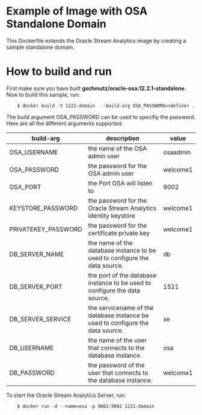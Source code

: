 Example of Image with OSA Standalone Domain
===========================================
This Dockerfile extends the Oracle Stream Analytics image by creating a sample standalone domain.

# How to build and run
First make sure you have built **gschmutz/oracle-osa:12.2.1-standalone**. Now to build this sample, run:

        $ docker build -t 1221-domain  --build-arg OSA_PASSWORD=<define> .

The build argument OSA_PASSWORD can be used to specifiy the password. Here are all the different arguments supported:

| build-arg   | description  | value  |
|---|---|---|
| OSA_USERNAME  | the name of the OSA admin user  | osaadmin  |
| OSA_PASSWORD  | the password for the OSA admin user  | welcome1  |
| OSA_PORT  | the Port OSA will listen to  | 9002  |
| KEYSTORE_PASSWORD  | the password for the Oracle Stream Analytics identity keystore  | welcome1  |
| PRIVATEKEY_PASSWORD  | the password for the certificate private key  | welcome1  |
| DB_SERVER_NAME  | the name of the database instance to be used to configure the data source.   | db  |
| DB_SERVER_PORT  | the port of the database instance to be used to configure the data source.  | 1521  |
| DB_SERVER_SERVICE  | the servicename of the database instance be used to configure the data source.   | xe  |
| DB_USERNAME  | the name of the user that connects to the database instance.  | osa  |
| DB_PASSWORD  | the password of the user that connects to the database instance.  | welcome1  |

To start the Oracle Stream Analytics Server, run:

        $ docker run -d --name=osa -p 9002:9002 1221-domain

